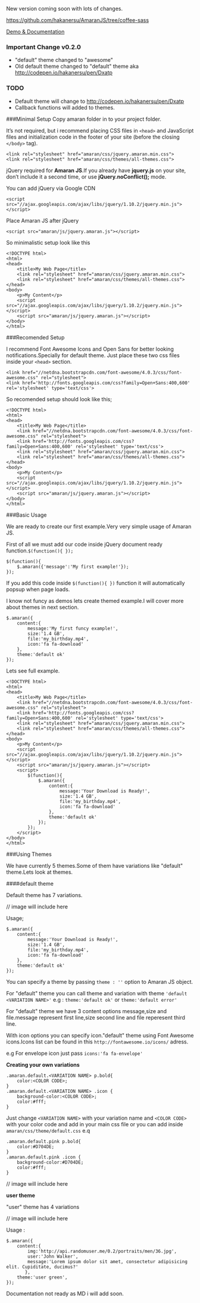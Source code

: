New version coming soon with lots of changes.

https://github.com/hakanersu/AmaranJS/tree/coffee-sass


[Demo & Documentation](http://hakanersu.github.io/AmaranJS/)

### Important Change v0.2.0
* "default" theme changed to "awesome"
* Old default theme changed to "default" theme aka http://codepen.io/hakanersu/pen/Dxatp

### TODO
* Default theme will change to http://codepen.io/hakanersu/pen/Dxatp
* Callback functions will added to themes.

###Minimal Setup
Copy amaran folder in to your project folder.

It’s not required, but i recommend placing CSS files in ```<head>``` and JavaScript files and initialization code in the footer of your site (before the closing ```</body>``` tag).

```
<link rel="stylesheet" href="amaran/css/jquery.amaran.min.css">
<link rel="stylesheet" href="amaran/css/themes/all-themes.css">
```


jQuery required for **Amaran JS**.If you already have **jquery.js** on your site, don’t include it a second time, or use **jQuery.noConflict();** mode.

You can add jQuery via Google CDN

```
<script src="//ajax.googleapis.com/ajax/libs/jquery/1.10.2/jquery.min.js"></script>
```

Place Amaran JS after jQuery

```
<script src="amaran/js/jquery.amaran.js"></script>
```

So minimalistic setup look like this

```
<!DOCTYPE html>
<html>
<head>
    <title>My Web Page</title>
    <link rel="stylesheet" href="amaran/css/jquery.amaran.min.css">
    <link rel="stylesheet" href="amaran/css/themes/all-themes.css">
</head>
<body>
    <p>My Content</p>
    <script src="//ajax.googleapis.com/ajax/libs/jquery/1.10.2/jquery.min.js"></script>
    <script src="amaran/js/jquery.amaran.js"></script>
</body>
</html>
```

###Recomended Setup

I recommend Font Awesome Icons and Open Sans for better looking notifications.Specially for default theme.
Just place these two css files inside your ```<head>``` section.

```
<link href="//netdna.bootstrapcdn.com/font-awesome/4.0.3/css/font-awesome.css" rel="stylesheet">
<link href='http://fonts.googleapis.com/css?family=Open+Sans:400,600' rel='stylesheet' type='text/css'>
```
So recomended setup should look like this;

```
<!DOCTYPE html>
<html>
<head>
    <title>My Web Page</title>
    <link href="//netdna.bootstrapcdn.com/font-awesome/4.0.3/css/font-awesome.css" rel="stylesheet">
    <link href='http://fonts.googleapis.com/css?family=Open+Sans:400,600' rel='stylesheet' type='text/css'> 
    <link rel="stylesheet" href="amaran/css/jquery.amaran.min.css">
    <link rel="stylesheet" href="amaran/css/themes/all-themes.css">
</head>
<body>
    <p>My Content</p>
    <script src="//ajax.googleapis.com/ajax/libs/jquery/1.10.2/jquery.min.js"></script>
    <script src="amaran/js/jquery.amaran.js"></script>
</body>
</html>
```

###Basic Usage

We are ready to create our first example.Very very simple usage of Amaran JS.

First of all we must add our code inside jQuery document ready function.```$(function(){ });```

```
$(function(){
    $.amaran({'message':'My first example!'});
});    
```

If you add this code inside ```$(function(){ })``` function it will automatically popsup when page loads.

I know not funcy as demos lets create themed example.I will cover more about themes in next section.

```
$.amaran({
    content:{
        message:'My first funcy example!',
        size:'1.4 GB',
        file:'my_birthday.mp4',
        icon:'fa fa-download'
    },
    theme:'default ok'
});
```

Lets see full example.

```
<!DOCTYPE html>
<html>
<head>
    <title>My Web Page</title>
    <link href="//netdna.bootstrapcdn.com/font-awesome/4.0.3/css/font-awesome.css" rel="stylesheet">
    <link href='http://fonts.googleapis.com/css?family=Open+Sans:400,600' rel='stylesheet' type='text/css'>
    <link rel="stylesheet" href="amaran/css/jquery.amaran.min.css">
    <link rel="stylesheet" href="amaran/css/themes/all-themes.css">
</head>
<body>
    <p>My Content</p>
    <script src="//ajax.googleapis.com/ajax/libs/jquery/1.10.2/jquery.min.js"></script>
    <script src="amaran/js/jquery.amaran.js"></script>
    <script>
        $(function(){
            $.amaran({
                content:{
                    message:'Your Download is Ready!',
                    size:'1.4 GB',
                    file:'my_birthday.mp4',
                    icon:'fa fa-download'
                },
                theme:'default ok'
            });
        });
    </script>
</body>
</html>         
```

###Using Themes

We have currently 5 themes.Some of them have variations like "default" theme.Lets look at themes.

####default theme

Default theme has 7 variations.

// image will include here

Usage;

```
$.amaran({
    content:{
        message:'Your Download is Ready!',
        size:'1.4 GB',
        file:'my_birthday.mp4',
        icon:'fa fa-download'
    },
    theme:'default ok'
});
```

You can specify a theme by passing ```theme : ''``` option to Amaran JS object.

For "default" theme you can call theme and variation with theme ```'default <VARIATION NAME>'``` e.g : ```theme:'default ok'``` or ```theme:'default error'```

For "default" theme we have 3 content options message,size and file.message represent first line,size second line and file reperesent third line.

With icon options you can specify icon."default" theme using Font Awesome icons.Icons list can be found in this ```http://fontawesome.io/icons/``` adress.

e.g For envelope icon just pass ```icons:'fa fa-envelope'```

**Creating your own variations**

```
.amaran.default.<VARIATION NAME> p.bold{
    color:<COLOR CODE>;
}
.amaran.default.<VARIATION NAME> .icon {
    background-color:<COLOR CODE>;
    color:#fff;
}
```
Just change ```<VARIATION NAME>``` with your variation name and ```<COLOR CODE>``` with your color code and add in your main css file or you can add inside ```amaran/css/theme/default.css```
e.q

```
.amaran.default.pink p.bold{
    color:#D704DE;
}
.amaran.default.pink .icon {
    background-color:#D704DE;
    color:#fff;
}
```

// image will include here

**user theme**

"user" theme has 4 variations

// image will include here

Usage :

```
$.amaran({
    content:{
        img:'http://api.randomuser.me/0.2/portraits/men/36.jpg',
        user:'John Walker',
        message:'Lorem ipsum dolor sit amet, consectetur adipisicing elit. Cupiditate, ducimus?'
       },
    theme:'user green',
});
```

Documentation not ready as MD i will add soon.
